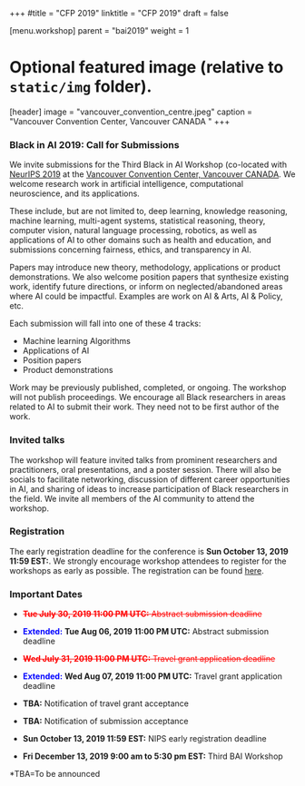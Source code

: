 ﻿+++
#title = "CFP 2019"
linktitle = "CFP 2019"
draft = false

[menu.workshop]
  parent = "bai2019"
  weight = 1

# Optional featured image (relative to `static/img` folder).
[header]
image = "vancouver_convention_centre.jpeg"
caption = "Vancouver Convention Center, Vancouver CANADA "
+++

### Black in AI 2019: Call for Submissions

We invite submissions for the Third Black in AI Workshop (co-located with [NeurIPS 2019](https://nips.cc/) at the [Vancouver Convention Center, Vancouver CANADA](https://www.vancouverconventioncentre.com/). We welcome research work in artificial intelligence, computational neuroscience, and its applications. 

These include, but are not limited to, deep learning,  knowledge reasoning, machine learning, multi-agent systems, statistical reasoning, theory, computer vision, natural language processing, robotics, as well as applications of AI to other domains such as health and education, and submissions concerning fairness, ethics, and transparency in AI.

Papers may introduce new theory, methodology, applications or product demonstrations. We also welcome position papers that synthesize existing work, identify future directions, or inform on neglected/abandoned areas where AI could be impactful. Examples are work on AI & Arts, AI & Policy, etc.

Each submission will fall into one of these 4 tracks:

* Machine learning Algorithms
* Applications of AI 
* Position papers
* Product demonstrations

Work may be previously published, completed, or ongoing. The workshop will not publish proceedings. We encourage all Black researchers in areas related to AI to submit their work. They need not to be first author of the work.

### Invited talks 
The workshop will feature invited talks from prominent researchers and practitioners, oral presentations, and a poster session. There will also be socials to facilitate networking, discussion of different career opportunities in AI, and sharing of ideas to increase participation of Black researchers in the field. We invite all members of the AI community to attend the workshop. 

### Registration
The early registration deadline for the conference is __Sun October 13, 2019 11:59 EST:__. We strongly encourage workshop attendees to register for the workshops as early as possible. The registration can be found [here](https://nips.cc/accounts/login/?next=/Profile).


### Important Dates

* <span style="color:red">~~__Tue July 30, 2019 11:00 PM UTC:__ Abstract submission deadline~~</span>

* <span style="color:blue">__Extended:__</span> __Tue Aug 06, 2019 11:00 PM UTC:__ Abstract submission deadline

* <span style="color:red">~~__Wed July 31, 2019 11:00 PM UTC:__ Travel grant application deadline~~</span> 

* <span style="color:blue">__Extended:__</span> __Wed Aug 07, 2019 11:00 PM UTC:__ Travel grant application deadline 

* __TBA:__ Notification of travel grant acceptance
* __TBA:__ Notification of submission acceptance
* __Sun October 13, 2019 11:59 EST:__ NIPS early registration deadline
* __Fri December 13, 2019 9:00 am to 5:30 pm EST:__ Third BAI Workshop

*TBA=To be announced